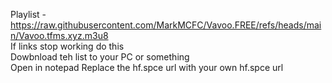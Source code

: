 Playlist - https://raw.githubusercontent.com/MarkMCFC/Vavoo.FREE/refs/heads/main/Vavoo.tfms.xyz.m3u8<br>
If links stop working do this<br>
Dowbnload teh list to your PC or something<br>
Open in notepad
Replace the hf.spce url with your own hf.spce url
